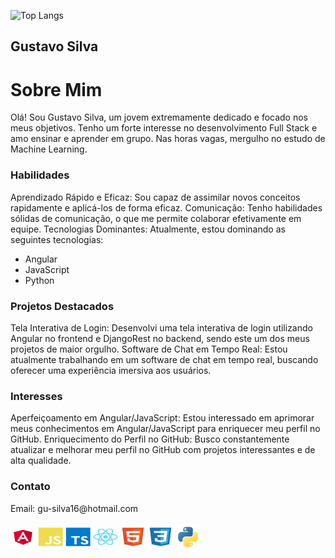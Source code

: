 

![Top Langs](https://github-readme-stats.vercel.app/api/top-langs/?username=CodingWithGustavo&hide_progress=true)

## Gustavo Silva

# Sobre Mim
Olá! Sou Gustavo Silva, um jovem extremamente dedicado e focado nos meus objetivos. Tenho um forte interesse no desenvolvimento Full Stack e amo ensinar e aprender em grupo. Nas horas vagas, mergulho no estudo de Machine Learning.

<h3>Habilidades</h3>
Aprendizado Rápido e Eficaz: Sou capaz de assimilar novos conceitos rapidamente e aplicá-los de forma eficaz.
Comunicação: Tenho habilidades sólidas de comunicação, o que me permite colaborar efetivamente em equipe.
Tecnologias Dominantes: Atualmente, estou dominando as seguintes tecnologias:

  - Angular
  - JavaScript
  - Python

<h3>Projetos Destacados</h3>
Tela Interativa de Login: Desenvolvi uma tela interativa de login utilizando Angular no frontend e DjangoRest no backend, sendo este um dos meus projetos de maior orgulho.
Software de Chat em Tempo Real: Estou atualmente trabalhando em um software de chat em tempo real, buscando oferecer uma experiência imersiva aos usuários.

<h3>Interesses</h3>
Aperfeiçoamento em Angular/JavaScript: Estou interessado em aprimorar meus conhecimentos em Angular/JavaScript para enriquecer meu perfil no GitHub.
Enriquecimento do Perfil no GitHub: Busco constantemente atualizar e melhorar meu perfil no GitHub com projetos interessantes e de alta qualidade.

<h3>Contato</h3>
Email: gu-silva16@hotmail.com

<div style="display: inline_block"><br>
  <img align="center" alt="Rafa-Csharp" height="30" width="40" src="https://raw.githubusercontent.com/devicons/devicon/master/icons/angular/angular-original.svg">
  <img align="center" alt="Rafa-Js" height="30" width="40" src="https://raw.githubusercontent.com/devicons/devicon/master/icons/javascript/javascript-plain.svg">
  <img align="center" alt="Rafa-Ts" height="30" width="40" src="https://raw.githubusercontent.com/devicons/devicon/master/icons/typescript/typescript-plain.svg">
  <img align="center" alt="Rafa-React" height="30" width="40" src="https://raw.githubusercontent.com/devicons/devicon/master/icons/react/react-original.svg">
  <img align="center" alt="Rafa-HTML" height="30" width="40" src="https://raw.githubusercontent.com/devicons/devicon/master/icons/html5/html5-original.svg">
  <img align="center" alt="Rafa-CSS" height="30" width="40" src="https://raw.githubusercontent.com/devicons/devicon/master/icons/css3/css3-original.svg">
  <img align="center" alt="Rafa-Python" height="40" width="40" src="https://raw.githubusercontent.com/devicons/devicon/master/icons/python/python-original.svg">
</div>
